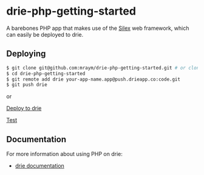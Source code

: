 # drie-php-getting-started

A barebones PHP app that makes use of the [Silex](http://silex.sensiolabs.org/) web framework, which can easily be deployed to drie.

## Deploying


```sh
$ git clone git@github.com:mraym/drie-php-getting-started.git # or clone your own fork
$ cd drie-php-getting-started
$ git remote add drie your-app-name.app@push.drieapp.co:code.git
$ git push drie
```

or

[Deploy to drie](http://master.drie-deployer.app.push.drieapp.co/deploy?git_repo_url=https://github.com/drie/drie-php-getting-started.git)

[Test](http://master.tom-free-kite-swift.app.push.drieapp.co/)

## Documentation

For more information about using PHP on drie:

- [drie documentation](https://docs.drie.co/docs)
